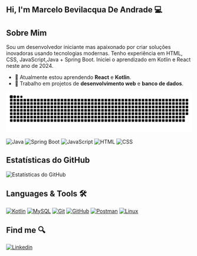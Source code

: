 

## Hi, I'm Marcelo Bevilacqua De Andrade 💻

## Sobre Mim
Sou um desenvolvedor iniciante mas apaixonado por criar soluções inovadoras usando tecnologias modernas. Tenho experiência em HTML, CSS, JavaScript,Java + Spring Boot.
Iniciei o aprendizado em Kotlin e React neste ano de 2024.

- 🌱 Atualmente estou aprendendo **React** e **Kotlin**.
- 💼 Trabalho em projetos de **desenvolvimento web** e **banco de dados**.

![snake gif](https://github.com/Bevilhonda/Bevilhonda/blob/output/github-contribution-grid-snake.svg)

![Java](https://img.shields.io/badge/Java-ED8B00?style=for-the-badge&logo=java&logoColor=white)
![Spring Boot](https://img.shields.io/badge/Spring%20Boot-6DB33F?style=for-the-badge&logo=spring-boot&logoColor=white)
![JavaScript](https://img.shields.io/badge/JavaScript-323330?style=for-the-badge&logo=javascript&logoColor=F7DF1E)
![HTML](https://img.shields.io/badge/HTML5-E34F26?style=for-the-badge&logo=html5&logoColor=white)
![CSS](https://img.shields.io/badge/CSS3-1572B6?style=for-the-badge&logo=css3&logoColor=white)


## Estatísticas do GitHub
![Estatísticas do GitHub](https://github-readme-stats.vercel.app/api?username=Bevilhonda&show_icons=true&theme=radical)


## Languages & Tools 🛠️


[![Kotlin](https://img.shields.io/badge/-05122A?kotlin-0095D5?&logo=kotlin&logoColor=white)](https://kotlinlang.org)
[![MySQL](https://img.shields.io/badge/-05122A?logo=mysql&logoColor=white)](https://www.mysql.com)
[![Git](https://img.shields.io/badge/-05122A?logo=git&logoColor=white)](https://git-scm.com)
[![GitHub](https://img.shields.io/badge/-05122A?logo=github&logoColor=white)](https://github.com)
[![Postman](https://img.shields.io/badge/-05122A?logo=postman&logoColor=white)](https://www.postman.com)
[![Linux](https://img.shields.io/badge/-05122A?logo=linux&logoColor=white)](https://www.linux.org)

## Find me 🔍
[![Linkedin](https://img.shields.io/badge/-05122A?logo=linkedin&logoColor=white)](https://www.linkedin.com/in/marcelo-bevilacqua-de-andrade-443097235/)


